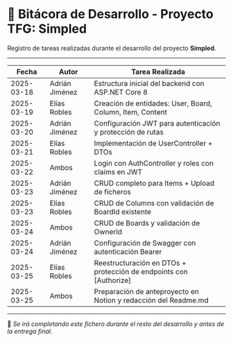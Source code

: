 # 📘 Bitácora de Desarrollo - Proyecto TFG: Simpled

Registro de tareas realizadas durante el desarrollo del proyecto **Simpled**.

---

| Fecha       | Autor                   | Tarea Realizada                                                                 |
|-------------|-------------------------|----------------------------------------------------------------------------------|
| 2025-03-18  | Adrián Jiménez          | Estructura inicial del backend con ASP.NET Core 8                               |
| 2025-03-19  | Elías Robles            | Creación de entidades: User, Board, Column, Item, Content                       |
| 2025-03-20  | Adrián Jiménez          | Configuración JWT para autenticación y protección de rutas                      |
| 2025-03-21  | Elías Robles            | Implementación de UserController + DTOs                                         |
| 2025-03-22  | Ambos                   | Login con AuthController y roles con claims en JWT                              |
| 2025-03-23  | Adrián Jiménez          | CRUD completo para Items + Upload de ficheros                                   |
| 2025-03-23  | Elías Robles            | CRUD de Columns con validación de BoardId existente                             |
| 2025-03-24  | Ambos                   | CRUD de Boards y validación de OwnerId                                          |
| 2025-03-24  | Adrián Jiménez          | Configuración de Swagger con autenticación Bearer                               |
| 2025-03-25  | Elías Robles            | Reestructuración en DTOs + protección de endpoints con [Authorize]              |
| 2025-03-25  | Ambos                   | Preparación de anteproyecto en Notion y redacción del Readme.md                 |

---

📌 *Se irá completando este fichero durante el resto del desarrollo y antes de la entrega final.*
